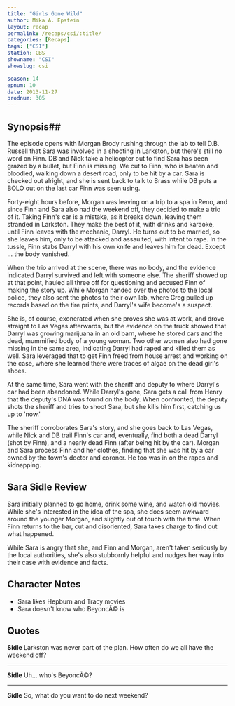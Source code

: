 ```yaml
---
title: "Girls Gone Wild"
author: Mika A. Epstein
layout: recap
permalink: /recaps/csi/:title/
categories: [Recaps]
tags: ["CSI"]
station: CBS
showname: "CSI"
showslug: csi

season: 14  
epnum: 10  
date: 2013-11-27
prodnum: 305  
---
```


## Synopsis## 

The episode opens with Morgan Brody rushing through the lab to tell D.B. Russell that Sara was involved in a shooting in Larkston, but there's still no word on Finn. DB and Nick take a helicopter out to find Sara has been grazed by a bullet, but Finn is missing. We cut to Finn, who is beaten and bloodied, walking down a desert road, only to be hit by a car. Sara is checked out alright, and she is sent back to talk to Brass while DB puts a BOLO out on the last car Finn was seen using.

Forty-eight hours before, Morgan was leaving on a trip to a spa in Reno, and since Finn and Sara also had the weekend off, they decided to make a trio of it. Taking Finn's car is a mistake, as it breaks down, leaving them stranded in Larkston. They make the best of it, with drinks and karaoke, until Finn leaves with the mechanic, Darryl. He turns out to be married, so she leaves him, only to be attacked and assaulted, with intent to rape. In the tussle, Finn stabs Darryl with his own knife and leaves him for dead. Except ... the body vanished.

When the trio arrived at the scene, there was no body, and the evidence indicated Darryl survived and left with someone else. The sheriff showed up at that point, hauled all three off for questioning and accused Finn of making the story up. While Morgan handed over the photos to the local police, they also sent the photos to their own lab, where Greg pulled up records based on the tire prints, and Darryl's wife become's a suspect.

She is, of course, exonerated when she proves she was at work, and drove straight to Las Vegas afterwards, but the evidence on the truck showed that Darryl was growing marijuana in an old barn, where he stored cars and the dead, mummified body of a young woman. Two other women also had gone missing in the same area, indicating Darryl had raped and killed them as well. Sara leveraged that to get Finn freed from house arrest and working on the case, where she learned there were traces of algae on the dead girl's shoes.

At the same time, Sara went with the sheriff and deputy to where Darryl's car had been abandoned. While Darryl's gone, Sara gets a call from Henry that the deputy's DNA was found on the body. When confronted, the deputy shots the sheriff and tries to shoot Sara, but she kills him first, catching us up to 'now.'

The sheriff corroborates Sara's story, and she goes back to Las Vegas, while Nick and DB trail Finn's car and, eventually, find both a dead Darryl (shot by Finn), and a nearly dead Finn (after being hit by the car). Morgan and Sara process Finn and her clothes, finding that she was hit by a car owned by the town's doctor and coroner. He too was in on the rapes and kidnapping.

## Sara Sidle Review

Sara initially planned to go home, drink some wine, and watch old movies. While she's interested in the idea of the spa, she does seem awkward around the younger Morgan, and slightly out of touch with the time. When Finn returns to the bar, cut and disoriented, Sara takes charge to find out what happened. 

While Sara is angry that she, and Finn and Morgan, aren't taken seriously by the local authorities, she's also stubbornly helpful and nudges her way into their case with evidence and facts.

## Character Notes

* Sara likes Hepburn and Tracy movies  
* Sara doesn't know who BeyoncÃ© is 

## Quotes

**Sidle** Larkston was never part of the plan. How often do we all have the weekend off?  

* * *

**Sidle** Uh... who's BeyoncÃ©?  

* * *

**Sidle** So, what do you want to do next weekend?

